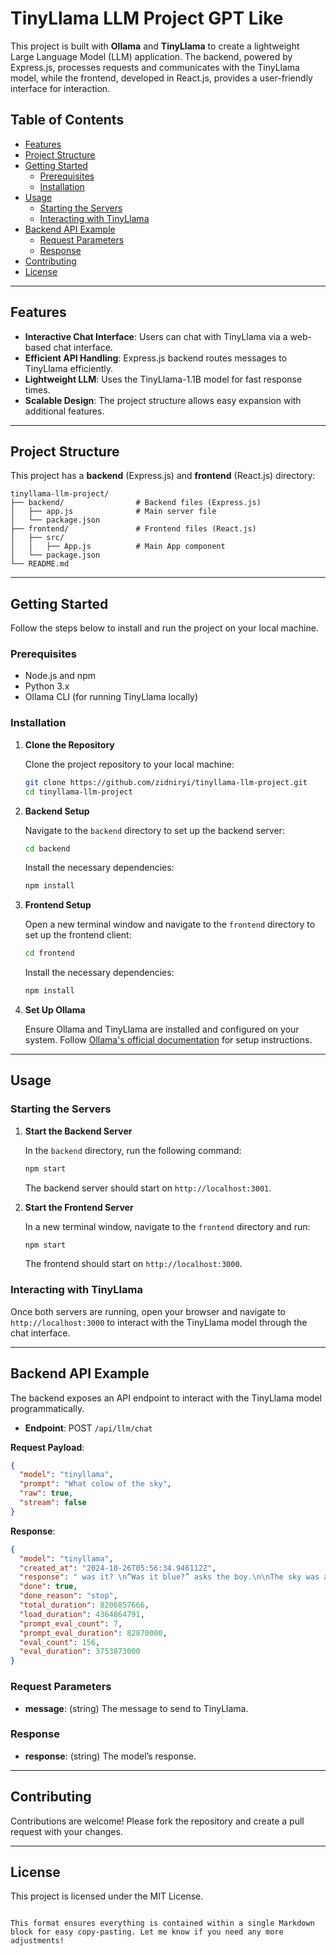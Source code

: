 # TinyLlama LLM Project GPT Like

This project is built with **Ollama** and **TinyLlama** to create a lightweight Large Language Model (LLM) application. The backend, powered by Express.js, processes requests and communicates with the TinyLlama model, while the frontend, developed in React.js, provides a user-friendly interface for interaction.

## Table of Contents

- [Features](#features)
- [Project Structure](#project-structure)
- [Getting Started](#getting-started)
  - [Prerequisites](#prerequisites)
  - [Installation](#installation)
- [Usage](#usage)
  - [Starting the Servers](#starting-the-servers)
  - [Interacting with TinyLlama](#interacting-with-tinyllama)
- [Backend API Example](#backend-api-example)
  - [Request Parameters](#request-parameters)
  - [Response](#response)
- [Contributing](#contributing)
- [License](#license)

---

## Features

- **Interactive Chat Interface**: Users can chat with TinyLlama via a web-based chat interface.
- **Efficient API Handling**: Express.js backend routes messages to TinyLlama efficiently.
- **Lightweight LLM**: Uses the TinyLlama-1.1B model for fast response times.
- **Scalable Design**: The project structure allows easy expansion with additional features.

---

## Project Structure

This project has a **backend** (Express.js) and **frontend** (React.js) directory:

```plaintext
tinyllama-llm-project/
├── backend/                # Backend files (Express.js)
│   ├── app.js              # Main server file
│   └── package.json
├── frontend/               # Frontend files (React.js)
│   ├── src/
│   │   ├── App.js          # Main App component
│   └── package.json
└── README.md
```

---

## Getting Started

Follow the steps below to install and run the project on your local machine.

### Prerequisites

- Node.js and npm
- Python 3.x
- Ollama CLI (for running TinyLlama locally)

### Installation

1. **Clone the Repository**

   Clone the project repository to your local machine:

   ```bash
   git clone https://github.com/zidniryi/tinyllama-llm-project.git
   cd tinyllama-llm-project
   ```

2. **Backend Setup**

   Navigate to the `backend` directory to set up the backend server:

   ```bash
   cd backend
   ```

   Install the necessary dependencies:

   ```bash
   npm install
   ```

3. **Frontend Setup**

   Open a new terminal window and navigate to the `frontend` directory to set up the frontend client:

   ```bash
   cd frontend
   ```

   Install the necessary dependencies:

   ```bash
   npm install
   ```

4. **Set Up Ollama**

   Ensure Ollama and TinyLlama are installed and configured on your system. Follow [Ollama's official documentation](https://ollama.com/) for setup instructions.

---

## Usage

### Starting the Servers

1. **Start the Backend Server**

   In the `backend` directory, run the following command:

   ```bash
   npm start
   ```

   The backend server should start on `http://localhost:3001`.

2. **Start the Frontend Server**

   In a new terminal window, navigate to the `frontend` directory and run:

   ```bash
   npm start
   ```

   The frontend should start on `http://localhost:3000`.

### Interacting with TinyLlama

Once both servers are running, open your browser and navigate to `http://localhost:3000` to interact with the TinyLlama model through the chat interface.

---

## Backend API Example

The backend exposes an API endpoint to interact with the TinyLlama model programmatically.

- **Endpoint**: POST `/api/llm/chat`

**Request Payload**:

```json
{
  "model": "tinyllama",
  "prompt": "What colow of the sky",
  "raw": true,
  "stream": false
}
```

**Response**:

```json
{
  "model": "tinyllama",
  "created_at": "2024-10-26T05:56:34.946112Z",
  "response": " was it? \n“Was it blue?” asks the boy.\n\nThe sky was a blue-white glow,  \nA sight so beautiful to behold.\n\nAnd the stars sparkled like diamonds,  \nShining brightly in the night's dark, clear sky.\n\nThe moon shone high and bright above,  \nA light that illuminated all below.\n\nBut even as it grew into the night,  \nThe moon cast a dim but ever-lasting glow.\n\nFor when the stars began to fade away,  \nAnd the last of their light was gone,  \nA silence descended upon the night,  \nAs though the world were waiting for peace.",
  "done": true,
  "done_reason": "stop",
  "total_duration": 8206857666,
  "load_duration": 4364864791,
  "prompt_eval_count": 7,
  "prompt_eval_duration": 82870000,
  "eval_count": 156,
  "eval_duration": 3753873000
}
```

### Request Parameters

- **message**: (string) The message to send to TinyLlama.

### Response

- **response**: (string) The model’s response.

---

## Contributing

Contributions are welcome! Please fork the repository and create a pull request with your changes.

---

## License

This project is licensed under the MIT License.

```

This format ensures everything is contained within a single Markdown block for easy copy-pasting. Let me know if you need any more adjustments!
```
